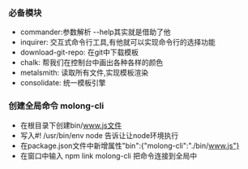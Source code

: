 ### 必备模块
+ commander:参数解析 --help其实就是借助了他
+ inquirer: 交互式命令行工具,有他就可以实现命令行的选择功能
+ download-git-repo: 在git中下载模板
+ chalk: 帮我们在控制台中画出各种各样的颜色
+ metalsmith: 读取所有文件,实现模板渲染
+ consolidate: 统一模板引擎

### 创建全局命令 molong-cli
+ 在根目录下创建bin/www.js文件
+ 写入#! /usr/bin/env node 告诉让让node环境执行
+ 在package.json文件中新增属性"bin":{"molong-cli":"./bin/www.js"}
+ 在窗口中输入 npm link molong-cli 把命令连接到全局中